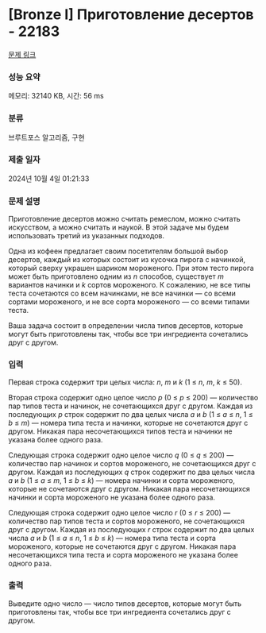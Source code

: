 # [Bronze I] Приготовление десертов - 22183 

[문제 링크](https://www.acmicpc.net/problem/22183) 

### 성능 요약

메모리: 32140 KB, 시간: 56 ms

### 분류

브루트포스 알고리즘, 구현

### 제출 일자

2024년 10월 4일 01:21:33

### 문제 설명

<p>Приготовление десертов можно считать ремеслом, можно считать искусством, а можно считать и наукой. В этой задаче мы будем использовать третий из указанных подходов.</p>

<p>Одна из кофеен предлагает своим посетителям большой выбор десертов, каждый из которых состоит из кусочка пирога с начинкой, который сверху украшен шариком мороженого. При этом тесто пирога может быть приготовлено одним из <i>n</i> способов, существует <i>m</i> вариантов начинки и <i>k</i> сортов мороженого. К сожалению, не все типы теста сочетаются со всем начинками, не все начинки — со всеми сортами мороженого, и не все сорта мороженого — со всеми типами теста.</p>

<p>Ваша задача состоит в определении числа типов десертов, которые могут быть приготовлены так, чтобы все три ингредиента сочетались друг с другом.</p>

### 입력 

 <p>Первая строка содержит три целых числа: <i>n</i>, <i>m</i> и <i>k</i> (1 ≤ <i>n</i>, <i>m</i>, <i>k</i> ≤ 50).</p>

<p>Вторая строка содержит одно целое число <i>p</i> (0 ≤ <i>p</i> ≤ 200) — количество пар типов теста и начинок, не сочетающихся друг с другом. Каждая из последующих <i>p</i> строк содержит по два целых числа <i>a</i> и <i>b</i> (1 ≤ <i>a</i> ≤ <i>n</i>, 1 ≤ <i>b</i> ≤ <i>m</i>) — номера типа теста и начинки, которые не сочетаются друг с другом. Никакая пара несочетающихся типов теста и начинки не указана более одного раза.</p>

<p>Следующая строка содержит одно целое число <i>q</i> (0 ≤ <i>q</i> ≤ 200) — количество пар начинок и сортов мороженого, не сочетающихся друг с другом. Каждая из последующих <i>q</i> строк содержит по два целых числа <i>a</i> и <i>b</i> (1 ≤ <i>a</i> ≤ <i>m</i>, 1 ≤ <i>b</i> ≤ <i>k</i>) — номера начинки и сорта мороженого, которые не сочетаются друг с другом. Никакая пара несочетающихся начинки и сорта мороженого не указана более одного раза.</p>

<p>Следующая строка содержит одно целое число <i>r</i> (0 ≤ <i>r</i> ≤ 200) — количество пар типов теста и сортов мороженого, не сочетающихся друг с другом. Каждая из последующих <i>r</i> строк содержит по два целых числа <i>a</i> и <i>b</i> (1 ≤ <i>a</i> ≤ <i>n</i>, 1 ≤ <i>b</i> ≤ <i>k</i>) — номера типа теста и сорта мороженого, которые не сочетаются друг с другом. Никакая пара несочетающихся типа теста и сорта мороженого не указана более одного раза.</p>

### 출력 

 <p>Выведите одно число — число типов десертов, которые могут быть приготовлены так, чтобы все три ингредиента сочетались друг с другом.</p>


